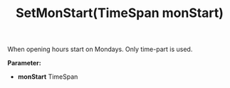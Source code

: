 ﻿---
uid: crmscript_ref_NSChatOpeningHours_SetMonStart
title: SetMonStart(TimeSpan monStart)
intellisense: NSChatOpeningHours.SetMonStart
keywords: NSChatOpeningHours, GetMonStart
so.topic: reference
---

When opening hours start on Mondays. Only time-part is used.

**Parameter:** 
 - **monStart** TimeSpan

